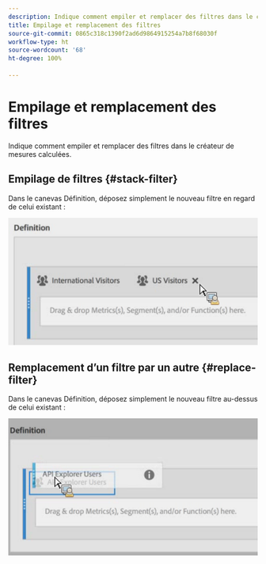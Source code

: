 ```yaml
---
description: Indique comment empiler et remplacer des filtres dans le créateur de mesures calculées.
title: Empilage et remplacement des filtres
source-git-commit: 0865c318c1390f2ad6d9864915254a7b8f68030f
workflow-type: ht
source-wordcount: '68'
ht-degree: 100%

---
```


# Empilage et remplacement des filtres

Indique comment empiler et remplacer des filtres dans le créateur de mesures calculées.

## Empilage de filtres {#stack-filter}

Dans le canevas Définition, déposez simplement le nouveau filtre en regard de celui existant :

![](assets/cm_stack_seg.png)

## Remplacement dʼun filtre par un autre {#replace-filter}

Dans le canevas Définition, déposez simplement le nouveau filtre au-dessus de celui existant :

![](assets/cm_replace_seg.png)
